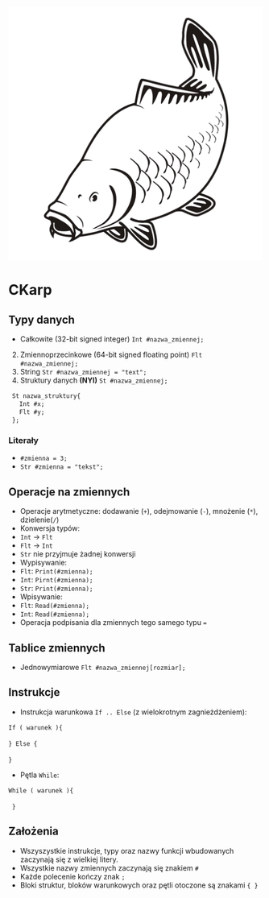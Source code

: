 ![logo](icon.png)
# CKarp
## Typy danych
  - Całkowite (32-bit signed integer) `Int #nazwa_zmiennej;`
2. Zmiennoprzecinkowe (64-bit signed floating point) `Flt #nazwa_zmiennej;`
3. String `Str #nazwa_zmiennej = "text";`
4. Struktury danych __(NYI)__ `St #nazwa_zmiennej;`
  ```
   St nazwa_struktury{
     Int #x;
     Flt #y;
   };
  ```
### Literały
  - `#zmienna = 3;`
  - `Str #zmienna = "tekst";`

## Operacje na zmiennych
 - Operacje arytmetyczne: dodawanie (`+`), odejmowanie (`-`), mnożenie (`*`), dzielenie(`/`)
 - Konwersja typów:
  - `Int` -> `Flt`
  - `Flt` -> `Int`
  - `Str` nie przyjmuje żadnej konwersji
 - Wypisywanie:
  - `Flt`: `Print(#zmienna);`
  - `Int`: `Pirnt(#zmienna);`
  - `Str`: `Print(#zmienna);`
 - Wpisywanie:
  - `Flt`: `Read(#zmienna);`
  - `Int`: `Read(#zmienna);`
 - Operacja podpisania dla zmiennych tego samego typu `=`

## Tablice zmiennych
- Jednowymiarowe `Flt #nazwa_zmiennej[rozmiar];`

## Instrukcje
- Instrukcja warunkowa `If .. Else` (z wielokrotnym zagnieżdżeniem):
 ```
 If ( warunek ){

 } Else {

 }
 ```
- Pętla `While`:
 ```
 While ( warunek ){

  }
 ```
## Założenia
 - Wszyszystkie instrukcje, typy oraz nazwy funkcji wbudowanych zaczynają się z wielkiej litery.
 - Wszystkie nazwy zmiennych zaczynają się znakiem `#`
 - Każde polecenie kończy znak `;`
 - Bloki struktur, bloków warunkowych oraz pętli otoczone są znakami `{ }`
